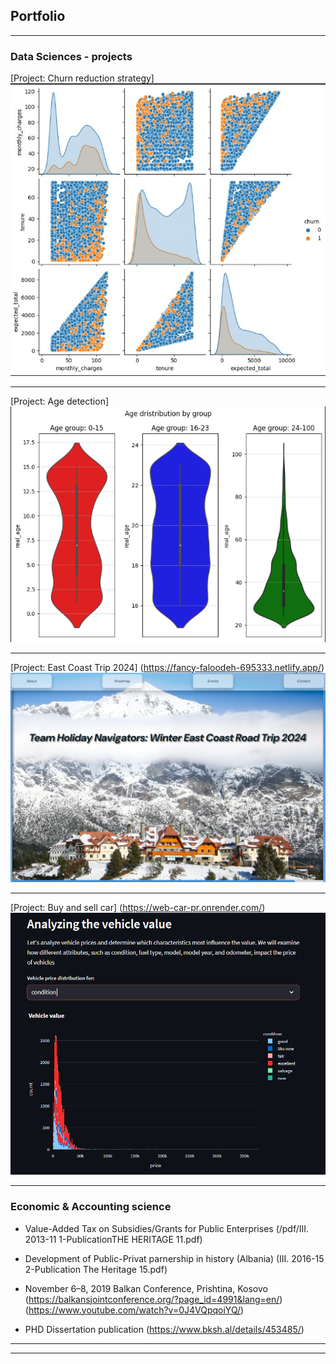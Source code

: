 ## Portfolio

---

### Data Sciences - projects 

[Project: Churn reduction strategy]
<img src="images/Corr_churn.jpg?raw=true"/>

---
[Project: Age detection]
<img src="images/age_det.png?raw=true"/>

---
[Project: East Coast Trip 2024] (https://fancy-faloodeh-695333.netlify.app/)
<img src="images/east_trip.png?raw=true"/>

---
[Project: Buy and sell car] (https://web-car-pr.onrender.com/)
<img src="images/web_car.png?raw=true"/>

---
### Economic & Accounting science

- Value-Added Tax on Subsidies/Grants for Public Enterprises  (/pdf/III. 2013-11 1-PublicationTHE HERITAGE 11.pdf)
  
- Development of Public-Privat parnership in history (Albania)  (III. 2016-15 2-Publication The Heritage 15.pdf)
  
- November 6–8, 2019 Balkan Conference, Prishtina, Kosovo (https://balkansjointconference.org/?page_id=4991&lang=en/)
  (https://www.youtube.com/watch?v=0J4VQpqoiYQ/)
  
- PHD Dissertation publication (https://www.bksh.al/details/453485/)
  

---




---
<!-- <p style="font-size:11px">Page template forked from <a href="https://github.com/evanca/quick-portfolio">evanca</a></p>
<!-- Remove above link if you don't want to attibute -->
